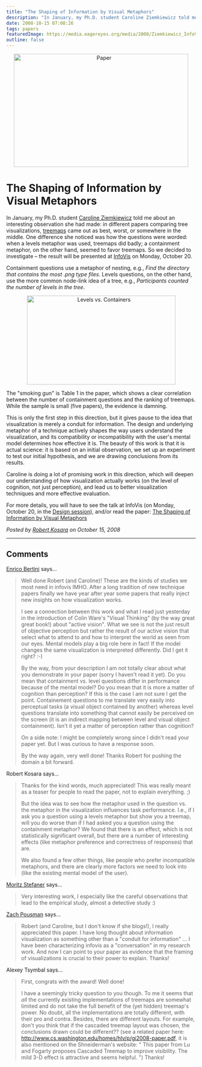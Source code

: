 ```yaml
---
title: "The Shaping of Information by Visual Metaphors"
description: "In January, my Ph.D. student Caroline Ziemkiewicz told me about an interesting observation she had made: in different papers comparing tree visualizations, treemaps came out as best, worst, or somewhere in the middle. One difference she noticed was how the questions were worded: when a levels metaphor was used, treemaps did badly; a containment metaphor, on the other hand, seemed to favor treemaps. So we decided to investigate &ndash;&nbsp;the result will be presented at InfoVis on Monday, October 20."
date: 2008-10-15 07:08:26
tags: papers
featuredImage: https://media.eagereyes.org/media/2008/Ziemkiewicz_InfoVis_2008.jpg
outline: false
---
```


<p align="center"><img alt="Paper" src="https://media.eagereyes.org/media/2008/Ziemkiewicz_InfoVis_2008.jpg" width="464" height="300" border="0" /></p>

# The Shaping of Information by Visual Metaphors

In January, my Ph.D. student <a href="http://www.cs.brown.edu/people/cziemki/">Caroline Ziemkiewicz</a> told me about an interesting observation she had made: in different papers comparing tree visualizations, <a href="/Techniques/Treemaps.html">treemaps</a> came out as best, worst, or somewhere in the middle. One difference she noticed was how the questions were worded: when a levels metaphor was used, treemaps did badly; a containment metaphor, on the other hand, seemed to favor treemaps. So we decided to investigate – the result will be presented at <a href="http://vis.computer.org/VisWeek2008/infovis/sessions_papers.html#design">InfoVis</a> on Monday, October 20.

Containment questions use a metaphor of nesting, e.g., <em>Find the directory that </em><em>contains </em><em>the most .png type files</em>. Levels questions, on the other hand, use the more common node-link idea of a tree, e.g., <em>Participants counted the number of </em><em>levels </em><em>in the tree</em>.

<p align="center"><img alt="Levels vs. Containers" src="http://eagereyes.org/media/2008/levelsvscontainers.png" width="395" height="236" border="0" /></p>

The "smoking gun" is Table 1 in the paper, which shows a clear correlation between the number of containment questions and the ranking of treemaps. While the sample is small (five papers), the evidence is damning.

This is only the first step in this direction, but it gives pause to the idea that visualization is merely a conduit for information. The design and underlying metaphor of a technique actively shapes the way users understand the visualization, and its compatibility or incompatibility with the user's mental model determines how effective it is. The beauty of this work is that it is actual science: it is based on an initial observation, we set up an experiment to test our initial hypothesis, and we are drawing conclusions from its results.

Caroline is doing a lot of promising work in this direction, which will deepen our understanding of how visualization actually works (on the level of cognition, not just perception), and lead us to better visualization techniques and more effective evaluation.

For more details, you will have to see the talk at InfoVis (on Monday, October 20, in the <a href="http://vis.computer.org/VisWeek2008/infovis/sessions_papers.html#design">Design session</a>), and/or read the paper: <a href="/publications/Ziemkiewicz-InfoVis-2008">The Shaping of Information by Visual Metaphors</a>


_Posted by <a href="/about">Robert Kosara</a> on October 15, 2008_


<aside class="comments">

---
## Comments

<a href="http://diuf.unifr.ch/people/bertinie/visuale/" rel="nofollow noopener" target="_blank">Enrico Bertini</a> says…
>	Well done Robert (and Caroline)! These are the kinds of studies we most need in infovis IMHO. After a long tradition of new technique papers finally we have year after year some papers that really inject new insights on how visualization works.
>	
>	I see a connection between this work and what I read just yesterday in the introduction of Colin Ware's "Visual Thinking" (by the way great great book!) about "active vision". What we see is not the just result of objective perception but rather the result of our active vision that select what to attend to and how to interpret the world as seen from our eyes. Mental models play a big role here in fact! If the model changes the same visualization is interpreted differently. Did I get it right? :-)
>	
>	By the way, from your description I am not totally clear about what you demonstrate in your paper (sorry I haven't read it yet). Do you mean that containment vs. level questions differ in performance because of the mental model? Do you mean that it is more a matter of cognition than perception? If this is the case I am not sure I get the point. Containement questions to me translate very easily into perceptual tasks (a visual object contained by another) whereas level questions translate into something that cannot easily be perceived on the screen (it is an indirect mapping between level and visual object containment). Isn't it yet a matter of perception rather than cognition?
>	
>	On a side note: I might be completely wrong since I didn't read your paper yet. But I was curious to have a response soon.
>	
>	By the way again, very well done! Thanks Robert for pushing the domain a bit forward.

Robert Kosara says…
>	<p>Thanks for the kind words, much appreciated! This was really meant as a teaser for people to read the paper, not to explain everything. ;)</p>
>	<p>But the idea was to see how the metaphor used in the question vs. the metaphor in the visualization influences task performance. I.e., if I ask you a question using a levels metaphor but show you a treemap, will you do worse than if I had asked you a question using the containment metaphor? We found that there is an effect, which is not statistically significant overall, but there are a number of interesting effects (like metaphor preference and correctness of responses) that are.</p>
>	<p>We also found a few other things, like people who prefer incompatible metaphors, and there are clearly more factors we need to look into (like the existing mental model of the user).</p>

<a href="http://well-formed-data.net" rel="nofollow noopener" target="_blank">Moritz Stefaner</a> says…
>	Very interesting work, I especially like the careful observations that lead to the empirical study, almost a detective study :) 

<a href="http://www.thinky.org" rel="nofollow noopener" target="_blank">Zach Pousman</a> says…
>	Robert (and Caroline, but I don't know if she blogs!), I really appreciated this paper. I have long thought about information visualization as something other than a "conduit for information" ... I have been characterizing infovis as a "conversation" in my research work. And now I can point to your paper as evidence that the framing of visualizations is crucial to their power to explain. Thanks!

Alexey Tsymbal says…
>	First, congrats with the award! Well done!
>	
>	I have a seemingly tricky question to you though. To me it seems that _all_ the currently existing implementations of treemaps are somewhat limited and do not take the full benefit of the (yet hidden) treemap's power. No doubt, all the implementations are totally different, with their pro and contra. Besides, there are different layouts. For example, don't you think that if the cascaded treemap layout was chosen, the conclusions drawn could be different??
>	(see a related paper here: http://www.cs.washington.edu/homes/hlv/p/gi2008-paper.pdf, it is also mentioned on the Shneiderman's website: "	 This  paper  from Lu and Fogarty proposes Cascaded Treemap to improve visibility. The mild 3-D effect is attractive and seems helpful. ")
>	Thanks!

</aside>

